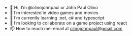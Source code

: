 - 👋 Hi, I’m @olinojohnpaul or John Paul Olino
- 👀 I’m interested in video games and movies
- 🌱 I’m currently learning .net, c# and typescript
- 💞️ I’m looking to collaborate on a game project using react
- 📫 How to reach me: email at olinojohnpaul@gmail.com

<!---
olinojohnpaul/olinojohnpaul is a ✨ special ✨ repository because its `README.md` (this file) appears on your GitHub profile.
You can click the Preview link to take a look at your changes.
--->
